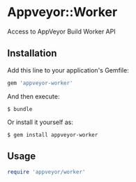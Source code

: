 # Appveyor::Worker

Access to AppVeyor Build Worker API

## Installation

Add this line to your application's Gemfile:

```ruby
gem 'appveyor-worker'
```

And then execute:

    $ bundle

Or install it yourself as:

    $ gem install appveyor-worker

## Usage

```ruby
require 'appveyor/worker'
```
